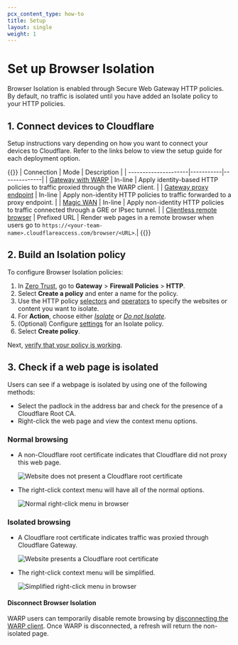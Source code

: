 ```yaml
---
pcx_content_type: how-to
title: Setup
layout: single
weight: 1
---
```


# Set up Browser Isolation

Browser Isolation is enabled through Secure Web Gateway HTTP policies. By default, no traffic is isolated until you have added an Isolate policy to your HTTP policies.

## 1. Connect devices to Cloudflare

Setup instructions vary depending on how you want to connect your devices to Cloudflare. Refer to the links below to view the setup guide for each deployment option.

{{<table-wrap>}}
| Connection | Mode | Description |
| ---------------------|-----------|--------------|
| [Gateway with WARP](/cloudflare-one/policies/filtering/initial-setup/http/) | In-line | Apply identity-based HTTP policies to traffic proxied through the WARP client. |
| [Gateway proxy endpoint](/cloudflare-one/policies/browser-isolation/setup/non-identity/) | In-line | Apply non-identity HTTP policies to traffic forwarded to a proxy endpoint. |
| [Magic WAN](/cloudflare-one/policies/browser-isolation/setup/non-identity/) | In-line | Apply non-identity HTTP policies to traffic connected through a GRE or IPsec tunnel. |
| [Clientless remote browser](/cloudflare-one/policies/browser-isolation/setup/clientless-browser-isolation/) | Prefixed URL | Render web pages in a remote browser when users go to `https://<your-team-name>.cloudflareaccess.com/browser/<URL>`.|
{{</table-wrap>}}

## 2. Build an Isolation policy

To configure Browser Isolation policies:

1. In [Zero Trust](https://one.dash.cloudflare.com), go to **Gateway** > **Firewall Policies** > **HTTP**.
2. Select **Create a policy** and enter a name for the policy.
3. Use the HTTP policy [selectors](/cloudflare-one/policies/filtering/http-policies/#selectors) and [operators](/cloudflare-one/policies/filtering/http-policies/#operators) to specify the websites or content you want to isolate.
4. For **Action**, choose either [_Isolate_](/cloudflare-one/policies/browser-isolation/isolation-policies/#isolate) or [_Do not Isolate_](/cloudflare-one/policies/browser-isolation/isolation-policies/#do-not-isolate).
5. (Optional) Configure [settings](/cloudflare-one/policies/browser-isolation/isolation-policies/#policy-settings) for an Isolate policy.
6. Select **Create policy**.

Next, [verify that your policy is working](#3-check-if-a-web-page-is-isolated).

## 3. Check if a web page is isolated

Users can see if a webpage is isolated by using one of the following methods:

- Select the padlock in the address bar and check for the presence of a Cloudflare Root CA.
- Right-click the web page and view the context menu options.

### Normal browsing

- A non-Cloudflare root certificate indicates that Cloudflare did not proxy this web page.

  ![Website does not present a Cloudflare root certificate](/cloudflare-one/static/documentation/rbi/non-cloudflare-root-ca.png)

- The right-click context menu will have all of the normal options.

  ![Normal right-click menu in browser](/cloudflare-one/static/documentation/rbi/non-isolated-browser.png)

### Isolated browsing

- A Cloudflare root certificate indicates traffic was proxied through Cloudflare Gateway.

  ![Website presents a Cloudflare root certificate](/cloudflare-one/static/documentation/rbi/cloudflare-gateway-root-ca.png)

- The right-click context menu will be simplified.

  ![Simplified right-click menu in browser](/cloudflare-one/static/documentation/rbi/isolated-browser.png)

#### Disconnect Browser Isolation

WARP users can temporarily disable remote browsing by [disconnecting the WARP client](/cloudflare-one/connections/connect-devices/warp/configure-warp/warp-settings/#lock-warp-switch).
Once WARP is disconnected, a refresh will return the non-isolated page.
